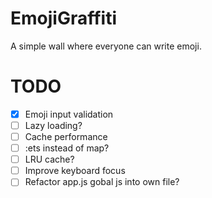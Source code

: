 # EmojiGraffiti

A simple wall where everyone can write emoji.

# TODO
- [x] Emoji input validation
- [ ] Lazy loading?
- [ ] Cache performance
- [ ] :ets instead of map?
- [ ] LRU cache?
- [ ] Improve keyboard focus
- [ ] Refactor app.js gobal js into own file?
